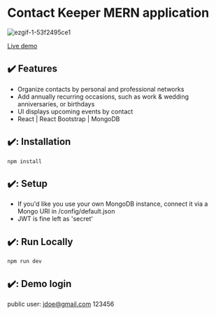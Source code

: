 # Contact Keeper MERN application

![ezgif-1-53f2495ce1](https://user-images.githubusercontent.com/43115008/159174919-b287eb43-6763-4859-83b7-cf4080ecd748.gif)

[Live demo](https://peaceful-sierra-02300.herokuapp.com/login)

## :heavy_check_mark: Features
* Organize contacts by personal and professional networks
* Add annually recurring occasions, such as work & wedding anniversaries, or birthdays
* UI displays upcoming events by contact
* React | React Bootstrap | MongoDB

## ✔️: Installation
```
npm install
```

## ✔️: Setup
* If you'd like you use your own MongoDB instance, connect it via a Mongo URI in /config/default.json
* JWT is fine left as 'secret'

## ✔️: Run Locally
```
npm run dev
```

## ✔️: Demo login
public user:
jdoe@gmail.com
123456
